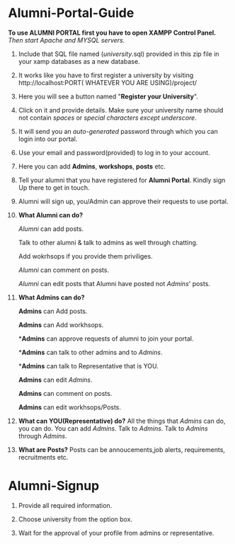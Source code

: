 # Alumni-Portal-Guide


**To use ALUMNI PORTAL first you have to open XAMPP Control Panel.**
*Then start Apache and MYSQL servers.*

1.	Include that SQL file named (*university*.sql) provided in this zip file in your xamp databases as a new database. 
2.	It works like you have to first register a university by visiting http://localhost:PORT( WHATEVER YOU ARE USING)/project/

3.	Here you will see a button named "**Register your University**".

4.	Click on it and provide details. Make sure your university name should not contain *spaces* or *special characters except underscore*.

5.	It will send you an *auto-generated* password through which you can login into our portal.

6.	Use your email and password(provided) to log in to your account.

7.	Here you can add **Admins**, **workshops**, **posts** etc.

8.	Tell your alumni that you have registered for **Alumni Portal**. Kindly sign Up there to get in touch.

9.	Alumni will sign up, you/Admin can approve their requests to use portal.

10. **What Alumni can do?**
	 
	 *Alumni* can add posts.
	 
	 Talk to other alumni & talk to admins as well through chatting.
	 
	 Add wokrhsops if you provide them priviliges.
	 
	 *Alumni* can comment on posts.
	 
	 *Alumni* can edit posts that Alumni have posted not *Admins*' posts.	 

11. **What Admins can do?**
	 
	 **Admins** can Add posts. 
	 
	 **Admins** can Add workhsops.
	 
	 ***Admins** can approve requests of alumni to join your portal.
	 
	 ***Admins** can talk to other admins and to *Admins*.
	 
	 ***Admins** can talk to Representative that is YOU.
	 
	 **Admins** can edit *Admins*.
	 
	 **Admins** can comment on posts.
	 
	 **Admins** can edit workhsops/Posts.

 12. **What can YOU(Representative) do?**
	All the things that *Admins* can do, you can do.
	You can add *Admins*.
	Talk to *Admins*.
	Talk to *Admins* through *Admins*.

 13. **What are Posts?**
	Posts can be annoucements,job alerts, requirements, recruitments etc.


# Alumni-Signup

1. Provide all required information.

2. Choose university from the option box.

3. Wait for the approval of your profile from admins or representative.

